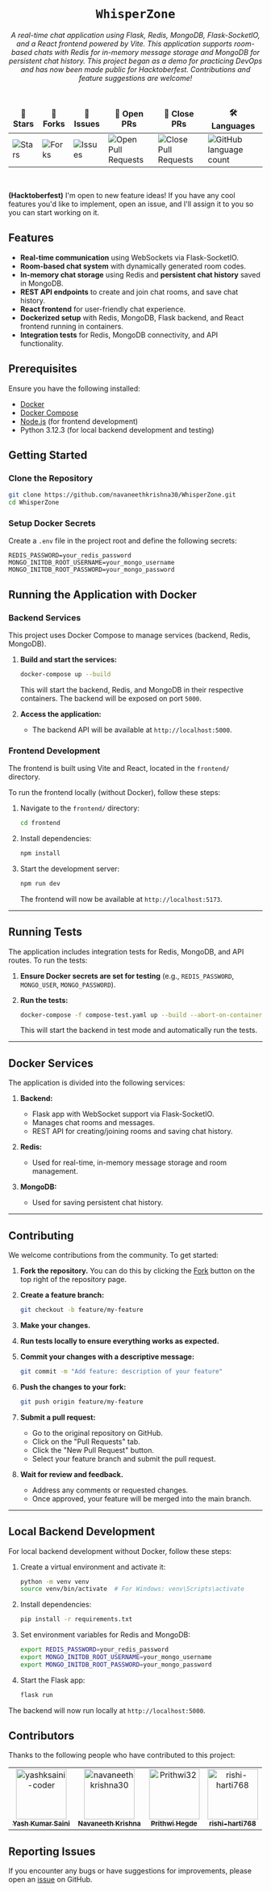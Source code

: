 <div align="center">

# `WhisperZone`

<i>A real-time chat application using Flask, Redis, MongoDB, Flask-SocketIO, and a React frontend powered by Vite. This application supports room-based chats with Redis for in-memory message storage and MongoDB for persistent chat history. This project began as a demo for practicing DevOps and has now been made public for Hacktoberfest. Contributions and feature suggestions are welcome!
</i>

</div>

<div align = "center">
<br>

<table align="center">
    <thead align="center">
        <tr border: 1px;>
            <td><b>🌟 Stars</b></td>
            <td><b>🍴 Forks</b></td>
            <td><b>🐛 Issues</b></td>
            <td><b>🔔 Open PRs</b></td>
            <td><b>🔕 Close PRs</b></td>
            <td><b>🛠️ Languages</b></td>
        </tr>
     </thead>
    <tbody>
         <tr>
            <td><img alt="Stars" src="https://img.shields.io/github/stars/navaneethkrishna30/WhisperZone?style=flat&logo=github"/></td>
            <td><img alt="Forks" src="https://img.shields.io/github/forks/navaneethkrishna30/WhisperZone?style=flat&logo=github"/></td>
            <td><img alt="Issues" src="https://img.shields.io/github/issues/navaneethkrishna30/WhisperZone?style=flat&logo=github"/></td>
            <td><img alt="Open Pull Requests" src="https://img.shields.io/github/issues-pr/navaneethkrishna30/WhisperZone?style=flat&logo=github"/></td>
           <td><img alt="Close Pull Requests" src="https://img.shields.io/github/issues-pr-closed/navaneethkrishna30/WhisperZone?style=flat&color=critical&logo=github"/></td>
           <td><img alt="GitHub language count" src="https://img.shields.io/github/languages/count/navaneethkrishna30/WhisperZone?style=flat&color=critical&logo=github"></td>
        </tr>
    </tbody>
</table>
</div>
<br>

**(Hacktoberfest)**
I'm open to new feature ideas! If you have any cool features you'd like to implement, open an issue, and I'll assign it to you so you can start working on it.

## Features

- **Real-time communication** using WebSockets via Flask-SocketIO.
- **Room-based chat system** with dynamically generated room codes.
- **In-memory chat storage** using Redis and **persistent chat history** saved in MongoDB.
- **REST API endpoints** to create and join chat rooms, and save chat history.
- **React frontend** for user-friendly chat experience.
- **Dockerized setup** with Redis, MongoDB, Flask backend, and React frontend running in containers.
- **Integration tests** for Redis, MongoDB connectivity, and API functionality.

## Prerequisites

Ensure you have the following installed:

- [Docker](https://docs.docker.com/get-docker/)
- [Docker Compose](https://docs.docker.com/compose/install/)
- [Node.js](https://nodejs.org/) (for frontend development)
- Python 3.12.3 (for local backend development and testing)

## Getting Started

### Clone the Repository

```bash
git clone https://github.com/navaneethkrishna30/WhisperZone.git
cd WhisperZone
```

### Setup Docker Secrets

Create a `.env` file in the project root and define the following secrets:

```
REDIS_PASSWORD=your_redis_password
MONGO_INITDB_ROOT_USERNAME=your_mongo_username
MONGO_INITDB_ROOT_PASSWORD=your_mongo_password
```

## Running the Application with Docker

### Backend Services

This project uses Docker Compose to manage services (backend, Redis, MongoDB).

1. **Build and start the services:**

   ```bash
   docker-compose up --build
   ```

   This will start the backend, Redis, and MongoDB in their respective containers. The backend will be exposed on port `5000`.

2. **Access the application:**

   - The backend API will be available at `http://localhost:5000`.

### Frontend Development

The frontend is built using Vite and React, located in the `frontend/` directory.

To run the frontend locally (without Docker), follow these steps:

1. Navigate to the `frontend/` directory:

   ```bash
   cd frontend
   ```

2. Install dependencies:

   ```bash
   npm install
   ```

3. Start the development server:

   ```bash
   npm run dev
   ```

   The frontend will now be available at `http://localhost:5173`.

---

## Running Tests

The application includes integration tests for Redis, MongoDB, and API routes. To run the tests:

1. **Ensure Docker secrets are set for testing** (e.g., `REDIS_PASSWORD`, `MONGO_USER`, `MONGO_PASSWORD`).

2. **Run the tests:**

   ```bash
   docker-compose -f compose-test.yaml up --build --abort-on-container-exit
   ```

   This will start the backend in test mode and automatically run the tests.

---

## Docker Services

The application is divided into the following services:

1. **Backend:**

   - Flask app with WebSocket support via Flask-SocketIO.
   - Manages chat rooms and messages.
   - REST API for creating/joining rooms and saving chat history.

2. **Redis:**

   - Used for real-time, in-memory message storage and room management.

3. **MongoDB:**
   - Used for saving persistent chat history.

---

## Contributing

We welcome contributions from the community. To get started:

1. **Fork the repository.**
   You can do this by clicking the [Fork](https://github.com/navaneethkrishna30/WhisperZone/fork) button on the top right of the repository page.

2. **Create a feature branch:**

   ```bash
   git checkout -b feature/my-feature
   ```

3. **Make your changes.**

4. **Run tests locally to ensure everything works as expected.**

5. **Commit your changes with a descriptive message:**

   ```bash
   git commit -m "Add feature: description of your feature"
   ```

6. **Push the changes to your fork:**

   ```bash
   git push origin feature/my-feature
   ```

7. **Submit a pull request:**

   - Go to the original repository on GitHub.
   - Click on the "Pull Requests" tab.
   - Click the "New Pull Request" button.
   - Select your feature branch and submit the pull request.

8. **Wait for review and feedback.**
   - Address any comments or requested changes.
   - Once approved, your feature will be merged into the main branch.

---

## Local Backend Development

For local backend development without Docker, follow these steps:

1. Create a virtual environment and activate it:

   ```bash
   python -m venv venv
   source venv/bin/activate  # For Windows: venv\Scripts\activate
   ```

2. Install dependencies:

   ```bash
   pip install -r requirements.txt
   ```

3. Set environment variables for Redis and MongoDB:

   ```bash
   export REDIS_PASSWORD=your_redis_password
   export MONGO_INITDB_ROOT_USERNAME=your_mongo_username
   export MONGO_INITDB_ROOT_PASSWORD=your_mongo_password
   ```

4. Start the Flask app:

   ```bash
   flask run
   ```

The backend will now run locally at `http://localhost:5000`.

## Contributors

Thanks to the following people who have contributed to this project:

<!-- readme: contributors -start -->
<table>
	<tbody>
		<tr>
            <td align="center">
                <a href="https://github.com/yashksaini-coder">
                    <img src="https://avatars.githubusercontent.com/u/115717039?v=4" width="100;" alt="yashksaini-coder"/>
                    <br />
                    <sub><b>Yash Kumar Saini</b></sub>
                </a>
            </td>
            <td align="center">
                <a href="https://github.com/navaneethkrishna30">
                    <img src="https://avatars.githubusercontent.com/u/107757582?v=4" width="100;" alt="navaneethkrishna30"/>
                    <br />
                    <sub><b>Navaneeth Krishna</b></sub>
                </a>
            </td>
            <td align="center">
                <a href="https://github.com/Prithwi32">
                    <img src="https://avatars.githubusercontent.com/u/115262737?v=4" width="100;" alt="Prithwi32"/>
                    <br />
                    <sub><b>Prithwi Hegde</b></sub>
                </a>
            </td>
            <td align="center">
                <a href="https://github.com/rishi-harti768">
                    <img src="https://avatars.githubusercontent.com/u/177644202?v=4" width="100;" alt="rishi-harti768"/>
                    <br />
                    <sub><b>rishi-harti768</b></sub>
                </a>
            </td>
		</tr>
	<tbody>
</table>
<!-- readme: contributors -end -->

## Reporting Issues

If you encounter any bugs or have suggestions for improvements, please open an [issue](https://github.com/navaneethkrishna30/WhisperZone/issues/new) on GitHub.
